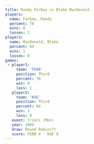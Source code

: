 ```yaml
---
title: Randy Ferbey vs Blake MacDonald
player1:                
  name: Ferbey, Randy   
  percent: 78           
  wins: 0               
  losses: 1             
player2:                
  name: MacDonald, Blake
  percent: 84           
  wins: 1               
  losses: 0             
games:
 - player1:         
     team: 'FERB'   
     position: Third
     percent: 78    
     win: 0         
     loss: 1        
   player2:         
     team: 'KOE'    
     position: Third
     percent: 84    
     win: 1         
     loss: 0        
   event: Trials (Men)  
   year: 2009           
   draw: Round Robin(7) 
   score: FERB 4 - KOE 9
---
```

